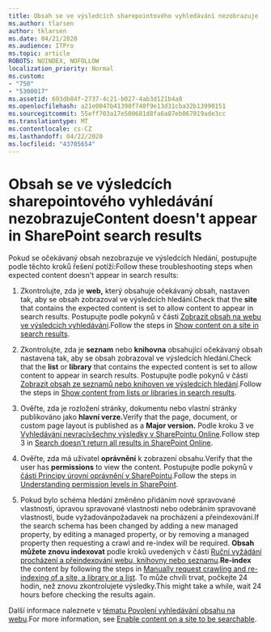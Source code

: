 ```yaml
---
title: Obsah se ve výsledcích sharepointového vyhledávání nezobrazuje
ms.author: tlarsen
author: tklarsen
ms.date: 04/21/2020
ms.audience: ITPro
ms.topic: article
ROBOTS: NOINDEX, NOFOLLOW
localization_priority: Normal
ms.custom:
- "750"
- "5300017"
ms.assetid: 693db84f-2737-4c21-b027-4ab3d121b4a8
ms.openlocfilehash: a21e0047b41390f740f9e13d31cba32b13990151
ms.sourcegitcommit: 55eff703a17e500681d8fa6a87eb067019ade3cc
ms.translationtype: MT
ms.contentlocale: cs-CZ
ms.lasthandoff: 04/22/2020
ms.locfileid: "43705654"
---
```

# <a name="content-doesnt-appear-in-sharepoint-search-results"></a><span data-ttu-id="f3fde-102">Obsah se ve výsledcích sharepointového vyhledávání nezobrazuje</span><span class="sxs-lookup"><span data-stu-id="f3fde-102">Content doesn't appear in SharePoint search results</span></span>

<span data-ttu-id="f3fde-103">Pokud se očekávaný obsah nezobrazuje ve výsledcích hledání, postupujte podle těchto kroků řešení potíží:</span><span class="sxs-lookup"><span data-stu-id="f3fde-103">Follow these troubleshooting steps when expected content doesn't appear in search results:</span></span>
  
1. <span data-ttu-id="f3fde-104">Zkontrolujte, zda je **web,** který obsahuje očekávaný obsah, nastaven tak, aby se obsah zobrazoval ve výsledcích hledání.</span><span class="sxs-lookup"><span data-stu-id="f3fde-104">Check that the **site** that contains the expected content is set to allow content to appear in search results.</span></span> <span data-ttu-id="f3fde-105">Postupujte podle pokynů v části [Zobrazit obsah na webu ve výsledcích vyhledávání](https://docs.microsoft.com/sharepoint/make-site-content-searchable#show-content-on-a-site-in-search-results).</span><span class="sxs-lookup"><span data-stu-id="f3fde-105">Follow the steps in [Show content on a site in search results](https://docs.microsoft.com/sharepoint/make-site-content-searchable#show-content-on-a-site-in-search-results).</span></span>

2. <span data-ttu-id="f3fde-106">Zkontrolujte, zda je **seznam** nebo **knihovna** obsahující očekávaný obsah nastavena tak, aby se obsah zobrazoval ve výsledcích hledání.</span><span class="sxs-lookup"><span data-stu-id="f3fde-106">Check that the **list** or **library** that contains the expected content is set to allow content to appear in search results.</span></span> <span data-ttu-id="f3fde-107">Postupujte podle pokynů v části [Zobrazit obsah ze seznamů nebo knihoven ve výsledcích hledání](https://docs.microsoft.com/sharepoint/make-site-content-searchable#show-content-from-lists-or-libraries-in-search-results).</span><span class="sxs-lookup"><span data-stu-id="f3fde-107">Follow the steps in [Show content from lists or libraries in search results](https://docs.microsoft.com/sharepoint/make-site-content-searchable#show-content-from-lists-or-libraries-in-search-results).</span></span>

3. <span data-ttu-id="f3fde-108">Ověřte, zda je rozložení stránky, dokumentu nebo vlastní stránky publikováno jako **hlavní verze.**</span><span class="sxs-lookup"><span data-stu-id="f3fde-108">Verify that the page, document, or custom page layout is published as a **Major version.**</span></span> <span data-ttu-id="f3fde-109">Podle kroku 3 ve [Vyhledávání nevracívšechny výsledky v SharePointu Online](https://go.microsoft.com/fwlink/?linkid=874525).</span><span class="sxs-lookup"><span data-stu-id="f3fde-109">Follow step 3 in [Search doesn't return all results in SharePoint Online](https://go.microsoft.com/fwlink/?linkid=874525).</span></span>

4. <span data-ttu-id="f3fde-110">Ověřte, zda má uživatel **oprávnění** k zobrazení obsahu.</span><span class="sxs-lookup"><span data-stu-id="f3fde-110">Verify that the user has **permissions** to view the content.</span></span> <span data-ttu-id="f3fde-111">Postupujte podle pokynů v [části Principy úrovní oprávnění v SharePointu](https://docs.microsoft.com/sharepoint/understanding-permission-levels).</span><span class="sxs-lookup"><span data-stu-id="f3fde-111">Follow the steps in [Understanding permission levels in SharePoint](https://docs.microsoft.com/sharepoint/understanding-permission-levels).</span></span>
    
5. <span data-ttu-id="f3fde-112">Pokud bylo schéma hledání změněno přidáním nové spravované vlastnosti, úpravou spravované vlastnosti nebo odebráním spravované vlastnosti, bude vyžadovánpožadavek na procházení a přeindexování.</span><span class="sxs-lookup"><span data-stu-id="f3fde-112">If the search schema has been changed by adding a new managed property, by editing a managed property, or by removing a managed property then requesting a crawl and re-index will be required.</span></span> <span data-ttu-id="f3fde-113">**Obsah můžete znovu indexovat** podle kroků uvedených v části [Ruční vyžádání procházení a přeindexování webu, knihovny nebo seznamu](https://docs.microsoft.com/sharepoint/crawl-site-content).</span><span class="sxs-lookup"><span data-stu-id="f3fde-113">**Re-index** the content by following the steps in [Manually request crawling and re-indexing of a site, a library or a list](https://docs.microsoft.com/sharepoint/crawl-site-content).</span></span> <span data-ttu-id="f3fde-114">To může chvíli trvat, počkejte 24 hodin, než znovu zkontrolujete výsledky.</span><span class="sxs-lookup"><span data-stu-id="f3fde-114">This might take a while, wait 24 hours before checking the results again.</span></span>

<span data-ttu-id="f3fde-115">Další informace naleznete v [tématu Povolení vyhledávání obsahu na webu](https://docs.microsoft.com/sharepoint/make-site-content-searchable).</span><span class="sxs-lookup"><span data-stu-id="f3fde-115">For more information, see [Enable content on a site to be searchable](https://docs.microsoft.com/sharepoint/make-site-content-searchable).</span></span> 
  
